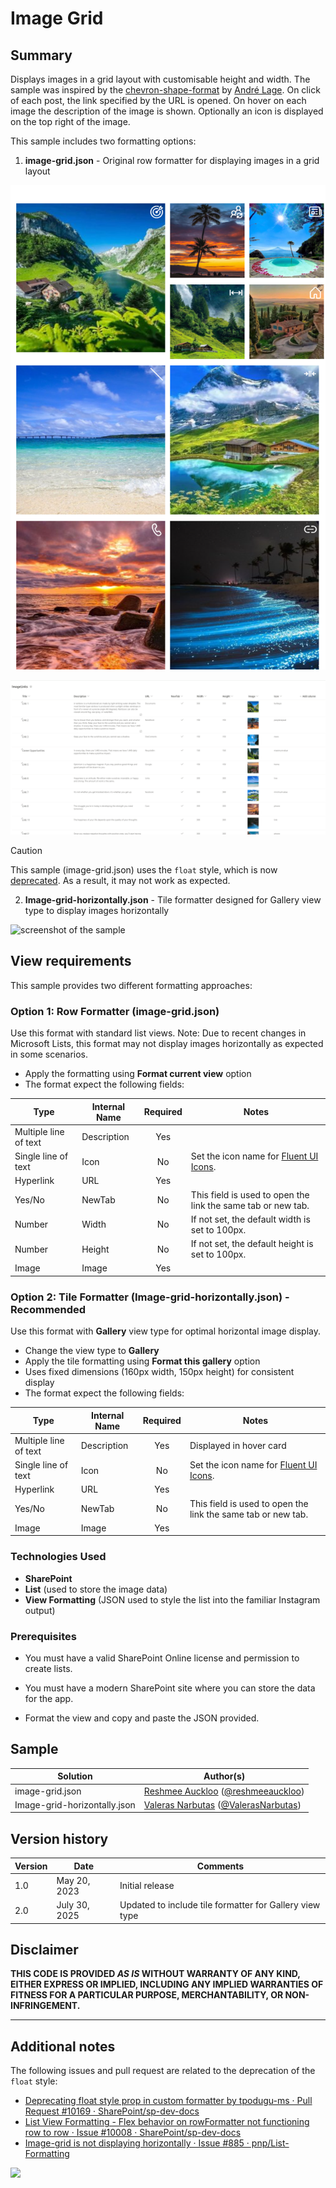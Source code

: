 # Image Grid

## Summary

Displays images in a grid layout with customisable height and width. The sample was inspired by the [chevron-shape-format](https://github.com/pnp/List-Formatting/tree/master/view-samples/chevron-shape-format) by [André Lage](https://twitter.com/aaclage).
On click of each post, the link specified by the URL is opened. On hover on each image the description of the image is shown. Optionally an icon is displayed on the top right of the image.

This sample includes two formatting options:

1. **image-grid.json** - Original row formatter for displaying images in a grid layout

![screenshot of the sample](./assets/screenshot.png)

![Animated GIF of the Styled SharePoint List View In Action](./assets/screenshot-animated.gif)

> [!CAUTION]
> This sample (image-grid.json) uses the `float` style, which is now [deprecated](https://learn.microsoft.com/sharepoint/dev/declarative-customization/formatting-syntax-reference#style). As a result, it may not work as expected.

2. **Image-grid-horizontally.json** - Tile formatter designed for Gallery view type to display images horizontally

![screenshot of the sample](./assets/screenshotHorisontal.png)

## View requirements

This sample provides two different formatting approaches:

### Option 1: Row Formatter (image-grid.json)
Use this format with standard list views. Note: Due to recent changes in Microsoft Lists, this format may not display images horizontally as expected in some scenarios.

- Apply the formatting using **Format current view** option
- The format expect the following fields:

|Type|Internal Name|Required|Notes|
|---|---|:---:|---|
|Multiple line of text|Description|Yes| |
|Single line of text|Icon|No|Set the icon name for [Fluent UI Icons](https://developer.microsoft.com/fluentui#/styles/web/icons).|
|Hyperlink|URL|Yes| |
|Yes/No|NewTab|No|This field is used to open the link the same tab or new tab.|
|Number|Width|No|If not set, the default width is set to 100px.|
|Number|Height|No|If not set, the default height is set to 100px.|
|Image|Image|Yes||

### Option 2: Tile Formatter (Image-grid-horizontally.json) - Recommended
Use this format with **Gallery** view type for optimal horizontal image display.

- Change the view type to **Gallery**
- Apply the tile formatting using **Format this gallery** option
- Uses fixed dimensions (160px width, 150px height) for consistent display
- The format expect the following fields:

|Type|Internal Name|Required|Notes|
|---|---|:---:|---|
|Multiple line of text|Description|Yes|Displayed in hover card|
|Single line of text|Icon|No|Set the icon name for [Fluent UI Icons](https://developer.microsoft.com/fluentui#/styles/web/icons).|
|Hyperlink|URL|Yes| |
|Yes/No|NewTab|No|This field is used to open the link the same tab or new tab.|
|Image|Image|Yes||

### Technologies Used

* **SharePoint**
* **List** (used to store the image data)
* **View Formatting** (JSON used to style the list into the familiar Instagram output)

### Prerequisites

* You must have a valid SharePoint Online license and permission to create lists.
* You must have a modern SharePoint site where you can store the data for the app.

* Format the view and copy and paste the JSON provided.

## Sample

Solution|Author(s)
--------|---------
image-grid.json | [Reshmee Auckloo](https://github.com/Reshmee011) ([@reshmeeauckloo](https://twitter.com/reshmeeauckloo))
Image-grid-horizontally.json | [Valeras Narbutas](https://github.com/ValerasNarbutas) ([@ValerasNarbutas](https://twitter.com/ValerasNarbutas))

## Version history

Version|Date|Comments
-------|----|--------
1.0|May 20, 2023|Initial release
2.0|July 30, 2025|Updated to include tile formatter for Gallery view type

## Disclaimer

**THIS CODE IS PROVIDED *AS IS* WITHOUT WARRANTY OF ANY KIND, EITHER EXPRESS OR IMPLIED, INCLUDING ANY IMPLIED WARRANTIES OF FITNESS FOR A PARTICULAR PURPOSE, MERCHANTABILITY, OR NON-INFRINGEMENT.**

---

## Additional notes

The following issues and pull request are related to the deprecation of the `float` style:
- [Deprecating float style prop in custom formatter by tpodugu-ms · Pull Request #10169 · SharePoint/sp-dev-docs](https://github.com/SharePoint/sp-dev-docs/pull/10169)
- [List View Formatting - Flex behavior on rowFormatter not functioning row to row · Issue #10008 · SharePoint/sp-dev-docs](https://github.com/SharePoint/sp-dev-docs/issues/10008)
- [Image-grid is not displaying horizontally · Issue #885 · pnp/List-Formatting](https://github.com/pnp/List-Formatting/issues/885)

<img src="https://pnptelemetry.azurewebsites.net/list-formatting/view-samples/image-grid" />
